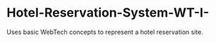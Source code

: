 # Hotel-Reservation-System-WT-I-
Uses basic WebTech concepts to represent a hotel reservation site.
